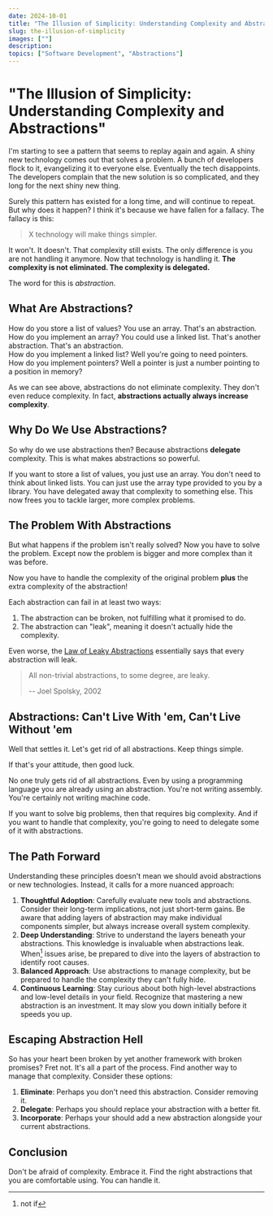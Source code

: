 ```yaml
---
date: 2024-10-01
title: "The Illusion of Simplicity: Understanding Complexity and Abstractions"
slug: the-illusion-of-simplicity
images: [""]
description: 
topics: ["Software Development", "Abstractions"]
---
```

# "The Illusion of Simplicity: Understanding Complexity and Abstractions"
I'm starting to see a pattern that seems to replay again and again. A shiny new technology comes out that solves a problem. A bunch of developers flock to it, evangelizing it to everyone else. Eventually the tech disappoints. The developers complain that the new solution is so complicated, and they long for the next shiny new thing. 

Surely this pattern has existed for a long time, and will continue to repeat. But why does it happen? I think it's because we have fallen for a fallacy. The fallacy is this: 

> X technology will make things simpler. 

It won't. It doesn't. That complexity still exists. The only difference is you are not handling it anymore. Now that technology is handling it. **The complexity is not eliminated. The complexity is delegated.**

The word for this is *abstraction*. 

## What Are Abstractions? 
How do you store a list of values? You use an array. That's an abstraction.<br>
How do you implement an array? You could use a linked list. That's another abstraction. That's an abstraction.<br>
How do you implement a linked list? Well you're going to need pointers.<br>
How do you implement pointers? Well a pointer is just a number pointing to a position in memory? 

As we can see above, abstractions do not eliminate complexity. They don't even reduce complexity. In fact, **abstractions actually always increase complexity**. 

## Why Do We Use Abstractions? 
So why do we use abstractions then? Because abstractions **delegate** complexity. This is what makes abstractions so powerful. 

If you want to store a list of values, you just use an array. You don't need to think about linked lists. You can just use the array type provided to you by a library. You have delegated away that complexity to something else. This now frees you to tackle larger, more complex problems. 

## The Problem With Abstractions
But what happens if the problem isn't really solved? Now you have to solve the problem. Except now the problem is bigger and more complex than it was before. 

Now you have to handle the complexity of the original problem **plus** the extra complexity of the abstraction! 

Each abstraction can fail in at least two ways: 
1. The abstraction can be broken, not fulfilling what it promised to do. 
2. The abstraction can "leak", meaning it doesn't actually hide the complexity. 

Even worse, the [Law of Leaky Abstractions](https://www.laws-of-software.com//laws/leaky-astractions/) essentially says that every abstraction will leak. 

>All non-trivial abstractions, to some degree, are leaky.
>
>-- Joel Spolsky, 2002

## Abstractions: Can't Live With 'em, Can't Live Without 'em
Well that settles it. Let's get rid of all abstractions. Keep things simple. 

If that's your attitude, then good luck. 

No one truly gets rid of all abstractions. Even by using a programming language you are already using an abstraction. You're not writing assembly. You're certainly not writing machine code. 

If you want to solve big problems, then that requires big complexity. And if you want to handle that complexity, you're going to need to delegate some of it with abstractions. 

## The Path Forward

Understanding these principles doesn't mean we should avoid abstractions or new technologies. Instead, it calls for a more nuanced approach:

1. **Thoughtful Adoption**: Carefully evaluate new tools and abstractions. Consider their long-term implications, not just short-term gains. Be aware that adding layers of abstraction may make individual components simpler, but always increase overall system complexity.
2. **Deep Understanding**: Strive to understand the layers beneath your abstractions. This knowledge is invaluable when abstractions leak. When[^1] issues arise, be prepared to dive into the layers of abstraction to identify root causes.
3. **Balanced Approach**: Use abstractions to manage complexity, but be prepared to handle the complexity they can't fully hide.
4. **Continuous Learning**: Stay curious about both high-level abstractions and low-level details in your field. Recognize that mastering a new abstraction is an investment. It may slow you down initially before it speeds you up.

[^1]: not if

## Escaping Abstraction Hell
So has your heart been broken by yet another framework with broken promises? Fret not. It's all a part of the process. Find another way to manage that complexity. Consider these options: 
1. **Eliminate**: Perhaps you don't need this abstraction. Consider removing it. 
2. **Delegate**: Perhaps you should replace your abstraction with a better fit. 
3. **Incorporate**: Perhaps your should add a new abstraction alongside your current abstractions.   

## Conclusion
Don't be afraid of complexity. Embrace it. Find the right abstractions that you are comfortable using. You can handle it. 

